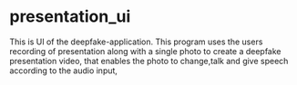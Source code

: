 # presentation_ui

This is UI of the deepfake-application. This program uses the users recording of presentation along with a single photo to create a deepfake presentation video, that enables the photo to change,talk and give speech according to the audio input,
